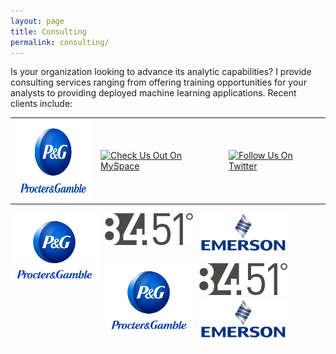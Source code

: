 ```yaml
---
layout: page
title: Consulting
permalink: consulting/
---
```


Is your organization looking to advance its analytic capabilities?  I provide consulting services ranging from offering training opportunities for your analysts to providing deployed machine learning applications.  Recent clients include:


<div align="center">
  <table cellpadding="0" width="400" cellspacing="0">
  <tr>
    <td>
      <img src="/public/images/consulting/maxresdefault.jpg" width="128" height="128" border="0">
    </td>
    <td>
      <a href="http://www.myspace.com/yourpage" target="_blank"><img src="http://api.ning.com/files/DsEd0qFuUcwu-OqK9dBmlNVWoJnSrPzFfHychkrtcyfIjc3ClCHytCj7mN4-pm0ueyEsbXFWSsCmgbKKk87IKMBhWf9093Ba/myspaces3_128.png" alt="Check Us Out On MySpace" width="128" height="128" border="0"></a>
    </td>
    <td><a href="http://twitter.com/yourtwitter" target="_blank"><img src="http://api.ning.com/files/DsEd0qFuUcyyy80lToFsf7IsEIyNbOEfUNaXKa1B3Jg6Oyf*PzQO3DZuQ3sltrfVqgifMzcq59A7ip8S0KYYtSYbsFhBFNrX/twitters3_128.png" alt="Follow Us On Twitter" width="128" height="128" border="0"></a>
    </td>
  </tr>
  </table>
</div>  

<img src="/public/images/consulting/maxresdefault.jpg" style="float: left; width: 28%; margin-right: 2%; margin-bottom: 0.5em; align=middle">
<img src="/public/images/consulting/CEU-F6iWAAAkY5c.png" style="float: left; width: 28%; margin-right: 2%; margin-bottom: 0.5em; align=middle">
<img src="/public/images/consulting/emerson-electric.jpg" style="float: left; width: 28%; margin-right: 2%; margin-bottom: 0.5em; align=middle" >
<img src="/public/images/consulting/maxresdefault.jpg" style="float: left; width: 28%; margin-right: 2%; margin-bottom: 0.5em; align=middle">
<img src="/public/images/consulting/CEU-F6iWAAAkY5c.png" style="float: left; width: 28%; margin-right: 2%; margin-bottom: 0.5em; align=middle">
<img src="/public/images/consulting/emerson-electric.jpg" style="float: left; width: 28%; margin-right: 2%; margin-bottom: 0.5em; align=middle" >

